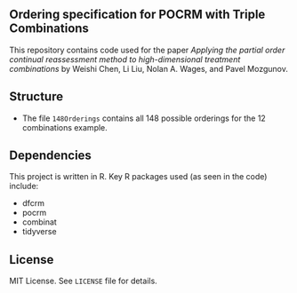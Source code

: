 ## Ordering specification for POCRM with Triple Combinations
This repository contains code used for the paper _Applying the partial order continual reassessment method to high-dimensional treatment combinations_ by Weishi Chen, Li Liu, Nolan A. Wages, and Pavel Mozgunov.

## Structure
- The file `148Orderings` contains all 148 possible orderings for the 12 combinations example.

## Dependencies
This project is written in R. Key R packages used (as seen in the code) include:
- dfcrm
- pocrm
- combinat
- tidyverse

##  License
MIT License. See `LICENSE` file for details.

